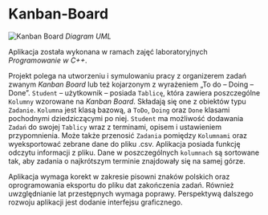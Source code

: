 # Kanban-Board


![Kanban Board](https://user-images.githubusercontent.com/80910359/117806905-366fd980-b25b-11eb-9c1c-1dc3276ca359.png)
*Diagram UML*

Aplikacja została wykonana w ramach zajęć laboratoryjnych *Programowanie w C++*.

Projekt polega na utworzeniu i symulowaniu pracy z organizerem zadań zwanym *Kanban Board* lub też kojarzonym z wyrażeniem „To do – Doing – Done”. `Student` – użytkownik – posiada `Tablicę`, która zawiera poszczególne `Kolumny` wzorowane na *Kanban Board*. Składają się one z obiektów typu `Zadanie`. `Kolumna` jest klasą bazową, a `ToDo`, `Doing` oraz `Done` klasami pochodnymi dziedziczącymi po niej. `Student` ma możliwość dodawania `Zadań` do swojej `Tablicy` wraz z terminami, opisem i ustawieniem przypomnienia. Może także przenosić `Zadania` pomiędzy `Kolumnami` oraz wyeksportować zebrane dane do pliku .csv. Aplikacja posiada funkcję odczytu informacji z pliku. Dane w poszczególnych `kolumnach` są sortowane tak, aby zadania o najkrótszym terminie znajdowały się na samej górze.

Aplikacja wymaga korekt w zakresie pisowni znaków polskich oraz oprogramowania eksportu do pliku dat zakończenia zadań. Również uwzględnianie lat przestępnych wymaga poprawy. Perspektywą dalszego rozwoju aplikacji jest dodanie interfejsu graficznego.
